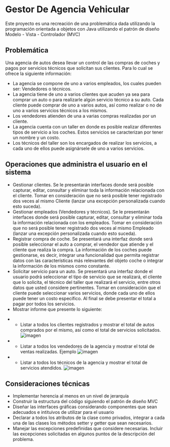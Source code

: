 # Gestor De Agencia Vehicular

Este proyecto es una recreación de una problemática dada utilizando la programación orientada a objetos con Java utilizando el patrón de diseño Modelo - Vista - Controlador (MVC)

## Problemática

Una agencia de autos desea llevar un control de las compras de coches y pagos por servicios técnicos
que solicitan sus clientes. Para lo cual se ofrece la siguiente información:
- La agencia se compone de uno a varios empleados, los cuales pueden ser: Vendedores o
técnicos.
- La agencia tiene de uno a varios clientes que acuden ya sea para comprar un auto o para
realizarle algún servicio técnico a su auto. Cada cliente puede comprar de uno a varios
autos, así como realizar o no de uno a varios servicios técnicos a los mismos.
- Los vendedores atienden de una a varias compras realizadas por un cliente.
- La agencia cuenta con un taller en donde es posible realizar diferentes tipos de servicio a
los coches. Estos servicios se caracterizan por tener un nombre y un costo.
- Los técnicos del taller son los encargados de realizar los servicios, a cada uno de ellos puede
asignársele de uno a varios servicios.

## Operaciones que administra el usuario en el sistema

- Gestionar clientes. Se le presentarán interfaces donde será posible capturar, editar, consultar y
eliminar toda la información relacionada con el cliente. Tomar en consideración que no será posible
tener registrado dos veces al mismo Cliente (lanzar una excepción personalizada cuando esto
suceda).
- Gestionar empleados (Vendedores y técnicos). Se le presentarán interfaces donde será posible
capturar, editar, consultar y eliminar toda la información relacionada con los empleados. Tomar en
consideración que no será posible tener registrado dos veces al mismo Empleado (lanzar una
excepción personalizada cuando esto suceda).
- Registrar compra de coche. Se presentará una interfaz donde será posible seleccionar el auto a
comprar, el vendedor que atiende y el cliente que realiza la compra. La información de los coches
puede gestionarse, es decir, integrar una funcionalidad que permita registrar datos con las
características más relevantes del objeto coche o integrar la información de los mismos como
constante.
- Solicitar servicio para un auto. Se presentará una interfaz donde el usuario podrá seleccionar el
tipo de servicio que se realizará, el cliente que lo solicita, el técnico del taller que realizará el servicio,
entre otros datos que usted considere pertinentes. Tomar en consideración que el cliente puede
seleccionar varios servicios, donde cada uno de ellos puede tener un costo específico. Al final se
debe presentar el total a pagar por todos los servicios.
- Mostrar informe que presente lo siguiente: <br>
* - Listar a todos los clientes registrados y mostrar el total de autos comprados por el mismo,
así como el total de servicios solicitados.
![imagen](https://user-images.githubusercontent.com/104460124/190926800-9cdf616a-0aff-44a6-81ef-07d3c1bcb465.png)
* - Listar a todos los vendedores de la agencia y mostrar el total de ventas realizadas.
Ejemplo
![imagen](https://user-images.githubusercontent.com/104460124/190926808-d798d7e1-ab83-4501-8efc-9bb62b477d47.png)
* - Listar a todos los técnicos de la agencia y mostrar el total de servicios atendidos.
![imagen](https://user-images.githubusercontent.com/104460124/190926826-24651f11-b504-476e-941f-a6a70d0b8a45.png)

## Consideraciones técnicas
- Implementar herencia al menos en un nivel de jerarquía
- Construir la estructura del código siguiendo el patrón de diseño MVC
- Diseñar las interfaces gráficas considerando componentes que sean adecuados e
intituivos de utilizar para el usuario
- Declarar a todos los atributos de la clase como privados, integrar a cada una de las
clases los métodos setter y getter que sean necesarios.
- Manejar las excepciones predefinidas que considere necesarias. Incluir las excepciones
solicitadas en algunos puntos de la descripción del problema.
